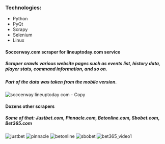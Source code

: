 ### Technologies:
 * Python
 * PyQt
 * Scrapy
 * Selenium
 * Linux


#### Soccerway.com scraper for lineuptoday.com service
##### Scraper crawls various website pages such as events list, history data, player stats, command information, and so on.
##### Part of the data was taken from the mobile version.
![soccerway lineuptoday com - Copy](https://user-images.githubusercontent.com/8201223/200895357-3761bce3-fe6d-44b9-884b-cb42e070feab.png)

#### Dozens other scrapers
##### Some of that: Justbet.com, Pinnacle.com, Betonline.com, Sbobet.com, Bet365.com

![justbet](https://user-images.githubusercontent.com/8201223/200898392-97a5e444-fca0-44cd-b7a7-4bf262fcb956.jpg)
![pinnacle](https://user-images.githubusercontent.com/8201223/200898408-04aab883-4d0d-4a8a-94db-71c568678555.jpg)
![betonline](https://user-images.githubusercontent.com/8201223/200898422-8cf562ee-a52c-4f02-a7b6-5418b7fa3492.jpg)
![sbobet](https://user-images.githubusercontent.com/8201223/200898433-edfbfef4-8a13-4971-89cf-d7a29c65d4bb.jpg)
![bet365_video1](https://user-images.githubusercontent.com/8201223/200899454-c53ec5fc-7801-4e2e-9fe3-72c0ef91f479.jpg)



